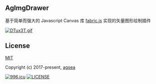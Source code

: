 ## AgImgDrawer

基于简单而强大的 Javascript Canvas 库 [fabric.js](http://fabricjs.com/) 实现的矢量图形绘制插件

[![DTux3T.gif](https://s3.ax1x.com/2020/12/03/DTux3T.gif)](https://imgchr.com/i/DTux3T)

## License

[MIT](http://opensource.org/licenses/MIT)

Copyright (c) 2017-present, [agsea](https://github.com/agsea)

[![996.icu](https://img.shields.io/badge/link-996.icu-red.svg)](https://996.icu)
[![LICENSE](https://img.shields.io/badge/license-Anti%20996-blue.svg)](https://github.com/996icu/996.ICU/blob/master/LICENSE)

